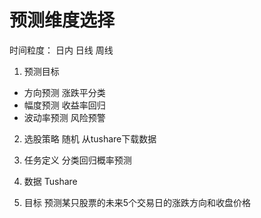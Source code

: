 # 预测维度选择
时间粒度：
  日内
  日线
  周线

1. 预测目标
  - 方向预测 涨跌平分类
  - 幅度预测 收益率回归
  - 波动率预测 风险预警

2. 选股策略
  随机
  从tushare下载数据

3. 任务定义
  分类回归概率预测

4. 数据
  Tushare

5. 目标
  预测某只股票的未来5个交易日的涨跌方向和收盘价格